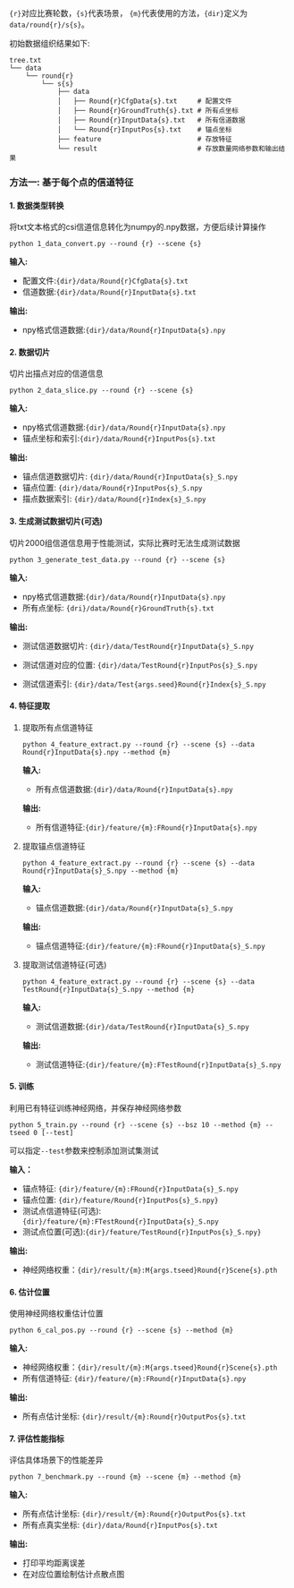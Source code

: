 `{r}`对应比赛轮数，`{s}`代表场景， `{m}`代表使用的方法，`{dir}`定义为`data/round{r}/s{s}`。

初始数据组织结果如下:

```shell
tree.txt
└── data
    └── round{r}
        └── s{s}
            ├── data
            │   ├── Round{r}CfgData{s}.txt     # 配置文件
            │   ├── Round{r}GroundTruth{s}.txt # 所有点坐标
            │   ├── Round{r}InputData{s}.txt   # 所有信道数据
            │   └── Round{r}InputPos{s}.txt    # 锚点坐标
            ├── feature						   # 存放特征
            └── result						   # 存放数量网络参数和输出结果
```

### 方法一: 基于每个点的信道特征

#### 1. 数据类型转换

将txt文本格式的csi信道信息转化为numpy的.npy数据，方便后续计算操作

```shell
python 1_data_convert.py --round {r} --scene {s}
```

**输入:** 

- 配置文件:`{dir}/data/Round{r}CfgData{s}.txt`
- 信道数据:`{dir}/data/Round{r}InputData{s}.txt`

**输出:**

- npy格式信道数据:`{dir}/data/Round{r}InputData{s}.npy`

#### 2. 数据切片

切片出描点对应的信道信息

```shell
python 2_data_slice.py --round {r} --scene {s}
```

**输入:**

- npy格式信道数据:`{dir}/data/Round{r}InputData{s}.npy`
- 锚点坐标和索引:`{dir}/data/Round{r}InputPos{s}.txt`

**输出:**

- 锚点信道数据切片: `{dir}/data/Round{r}InputData{s}_S.npy`
- 锚点位置: `{dir}/data/Round{r}InputPos{s}_S.npy`
- 描点数据索引: `{dir}/data/Round{r}Index{s}_S.npy`

#### 3.  生成测试数据切片(可选)

切片2000组信道信息用于性能测试，实际比赛时无法生成测试数据

```shell
python 3_generate_test_data.py --round {r} --scene {s}
```

**输入:**

- npy格式信道数据:`{dir}/data/Round{r}InputData{s}.npy`
- 所有点坐标: `{dri}/data/Round{r}GroundTruth{s}.txt`

**输出:**

- 测试信道数据切片: `{dir}/data/TestRound{r}InputData{s}_S.npy`

- 测试信道对应的位置: `{dir}/data/TestRound{r}InputPos{s}_S.npy`

- 测试信道索引: `{dir}/data/Test{args.seed}Round{r}Index{s}_S.npy`

#### 4. 特征提取

1. 提取所有点信道特征

   ```shell
   python 4_feature_extract.py --round {r} --scene {s} --data Round{r}InputData{s}.npy --method {m}
   ```

   **输入:**

   - 所有点信道数据:`{dir}/data/Round{r}InputData{s}.npy`

   **输出:**

   - 所有信道特征:`{dir}/feature/{m}:FRound{r}InputData{s}.npy`

2. 提取锚点信道特征

   ```shell
   python 4_feature_extract.py --round {r} --scene {s} --data Round{r}InputData{s}_S.npy --method {m}
   ```

   **输入:**

   - 锚点信道数据:`{dir}/data/Round{r}InputData{s}_S.npy`

   **输出:**

   - 锚点信道特征:`{dir}/feature/{m}:FRound{r}InputData{s}_S.npy`

3. 提取测试信道特征(可选)

   ```shell
   python 4_feature_extract.py --round {r} --scene {s} --data TestRound{r}InputData{s}_S.npy --method {m}
   ```

   **输入:**

   - 测试信道数据:`{dir}/data/TestRound{r}InputData{s}_S.npy`

   **输出:**

   - 测试信道特征:`{dir}/feature/{m}:FTestRound{r}InputData{s}_S.npy`

#### 5. 训练

利用已有特征训练神经网络，并保存神经网络参数

```shell
python 5_train.py --round {r} --scene {s} --bsz 10 --method {m} --tseed 0 [--test]
```

可以指定`--test`参数来控制添加测试集测试

**输入：**

- 锚点特征: `{dir}/feature/{m}:FRound{r}InputData{s}_S.npy`
-  锚点位置: `{dir}/feature/Round{r}InputPos{s}_S.npy}`
- 测试点信道特征(可选): `{dir}/feature/{m}:FTestRound{r}InputData{s}_S.npy`
- 测试点位置(可选):`{dir}/feature/TestRound{r}InputPos{s}_S.npy}`

**输出:**

- 神经网络权重：`{dir}/result/{m}:M{args.tseed}Round{r}Scene{s}.pth`

#### 6. 估计位置

使用神经网络权重估计位置

```shell
python 6_cal_pos.py --round {r} --scene {s} --method {m}
```

**输入:**

- 神经网络权重：`{dir}/result/{m}:M{args.tseed}Round{r}Scene{s}.pth`
- 所有信道特征: `{dir}/feature/{m}:FRound{r}InputData{s}.npy`

**输出:**

- 所有点估计坐标: `{dir}/result/{m}:Round{r}OutputPos{s}.txt`



#### 7. 评估性能指标

评估具体场景下的性能差异

```shell
python 7_benchmark.py --round {m} --scene {m} --method {m}
```

**输入:**

- 所有点估计坐标: `{dir}/result/{m}:Round{r}OutputPos{s}.txt`
- 所有点真实坐标: `{dir}/data/Round{r}InputPos{s}.txt`

**输出:**

- 打印平均距离误差
- 在对应位置绘制估计点散点图